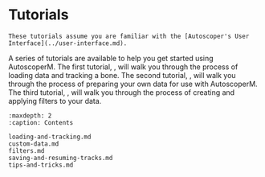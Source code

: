 # Tutorials

```{warning}
These tutorials assume you are familiar with the [Autoscoper's User Interface](../user-interface.md).
```

A series of tutorials are available to help you get started using AutoscoperM. The first tutorial, [](./loading-and-tracking.md), will walk you through the process of loading data and tracking a bone. The second tutorial, [](./custom-data.md), will walk you through the process of preparing your own data for use with AutoscoperM. The third tutorial, [](./filters.md), will walk you through the process of creating and applying filters to your data.

```{toctree}
:maxdepth: 2
:caption: Contents

loading-and-tracking.md
custom-data.md
filters.md
saving-and-resuming-tracks.md
tips-and-tricks.md
```
